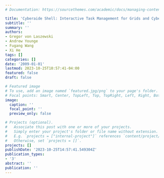 ```yaml
---
# Documentation: https://sourcethemes.com/academic/docs/managing-content/

title: 'Cyberaide Shell: Interactive Task Management for Grids and Cyberinfrastructure'
subtitle: ''
summary: ''
authors:
- Gregor von Laszewski
- Andrew Younge
- Fugang Wang
- Xi He
tags: []
categories: []
date: '2009-01-01'
lastmod: 2023-10-25T10:57:41-04:00
featured: false
draft: false

# Featured image
# To use, add an image named `featured.jpg/png` to your page's folder.
# Focal points: Smart, Center, TopLeft, Top, TopRight, Left, Right, BottomLeft, Bottom, BottomRight.
image:
  caption: ''
  focal_point: ''
  preview_only: false

# Projects (optional).
#   Associate this post with one or more of your projects.
#   Simply enter your project's folder or file name without extension.
#   E.g. `projects = ["internal-project"]` references `content/project/deep-learning/index.md`.
#   Otherwise, set `projects = []`.
projects: []
publishDate: '2023-10-25T14:57:41.549304Z'
publication_types:
- '3'
abstract: ''
publication: ''
---
```

